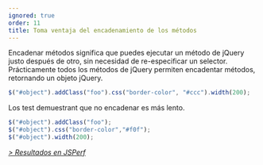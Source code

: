 ```yaml
---
ignored: true
order: 11
title: Toma ventaja del encadenamiento de los métodos
---
```


Encadenar métodos significa que puedes ejecutar un método de jQuery justo después de otro, sin necesidad de re-especificar un selector. Prácticamente todos los métodos de jQuery permiten encadentar métodos, retornando un objeto jQuery.

```js
$("#object").addClass("foo").css("border-color", "#ccc").width(200);
```

Los test demuestrant que no encadenar es más lento.

```js
$("#object").addClass("foo");
$("#object").css("border-color","#f0f");
$("#object").width(200);
```

*[> Resultados en JSPerf](http://jsperf.com/browser-diet-chaining)*
